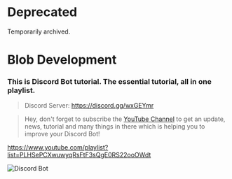 # Deprecated
Temporarily archived.

# Blob Development
### This is Discord Bot tutorial. The essential tutorial, all in one playlist.

> Discord Server: https://discord.gg/wxGEYmr

> Hey, don't forget to subscribe the [YouTube Channel](https://www.youtube.com/channel/UCY4YXLSvrMjdls6vF6Lfj6A/) to get an update, news, tutorial and many things in there which is helping you to improve your Discord Bot!

https://www.youtube.com/playlist?list=PLHSePCXwuwyqRsFtF3sQgE0RS22ooOWdt <br>

![Discord Bot](https://repository-images.githubusercontent.com/244595434/be816280-7297-11ea-9578-d7e7c587e13c)
